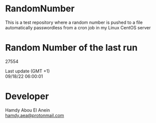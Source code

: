 # RandomNumber    
This is a test repository where a random number is pushed to a file automatically passwordless from a cron job in my Linux CentOS server    
# Random Number of the last run   
27554
      
Last update (GMT +1)    
09/18/22 06:00:01
# Developer    
Hamdy Abou El Anein   
hamdy.aea@protonmail.com
